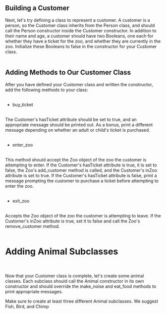 ## Building a Customer
Next, let's try defining a class to represent a customer. A customer is a person, so the Customer class inherits from the Person class, and should call the Person constructor inside the Customer constructor. In addition to their name and age, a customer should have two Booleans, one each for whether they have a ticket for the zoo, and whether they are currently in the zoo. Initialize these Booleans to false in the constructor for your Customer class.
<br><br>
## Adding Methods to Our Customer Class<br>
After you have defined your Customer class and written the constructor, add the following methods to your class: <br><br>

* buy_ticket<br><br>

The Customer's hasTicket attribute should be set to true, and an appropriate message should be printed out. As a bonus, print a different message depending on whether an adult or child's ticket is purchased.<br><br>

* enter_zoo <br><br>

This method should accept the Zoo object of the zoo the customer is attempting to enter. If the Customer's hasTicket attribute is true, it is set to false, the Zoo's add_customer method is called, and the Customer's inZoo attribute is set to true. If the Customer's hasTicket attribute is false, print a message prompting the customer to purchase a ticket before attempting to enter the zoo.<br><br>

* exit_zoo<br><br>

Accepts the Zoo object of the zoo the customer is attempting to leave. If the Customer's inZoo attribute is true, set it to false and call the Zoo's remove_customer method.
<br><br>
# Adding Animal Subclasses
<br><br>
Now that your Customer class is complete, let's create some animal classes. Each subclass should call the Animal constructor in its own constructor and should override the make_noise and eat_food methods to print appropriate messages.

Make sure to create at least three different Animal subclasses. We suggest Fish, Bird, and Chimp
